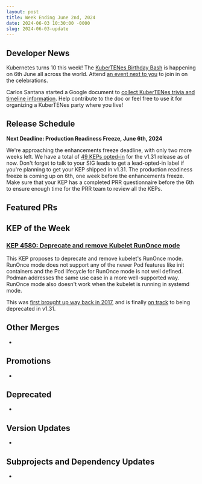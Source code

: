 ```yaml
---
layout: post
title: Week Ending June 2nd, 2024
date: 2024-06-03 10:30:00 -0000
slug: 2024-06-03-update
---
```


## Developer News

Kubernetes turns 10 this week! The [KuberTENes Birthday Bash](https://events.linuxfoundation.org/kuber10es-birthday-bash/) is happening on 6th June all across the world. Attend [an event next to you](https://www.cncf.io/kubertenes/) to join in on the celebrations.

Carlos Santana started a Google document to [collect KuberTENes trivia and timeline information](https://groups.google.com/a/kubernetes.io/g/dev/c/AmAbg-V2bv4). Help contribute to the doc or feel free to use it for organizing a KuberTENes party where you live!

## Release Schedule

**Next Deadline: Production Readiness Freeze, June 6th, 2024**

We're approaching the enhancements freeze deadline, with only two more weeks left. We have a total of [49 KEPs opted-in](https://bit.ly/k8s131-enhancements) for the v1.31 release as of now. Don't forget to talk to your SIG leads to get a lead-opted-in label if you're planning to get your KEP shipped in v1.31. The production readiness freeze is coming up on 6th, one week before the enhancements freeze. Make sure that your KEP has a completed PRR questionnaire before the 6th to ensure enough time for the PRR team to review all the KEPs.

## Featured PRs


## KEP of the Week

### [KEP 4580: Deprecate and remove Kubelet RunOnce mode](https://github.com/kubernetes/enhancements/issues/4580)

This KEP proposes to deprecate and remove kubelet's RunOnce mode. RunOnce mode does not support any of the newer Pod features like init containers and the Pod lifecycle for RunOnce mode is not well defined. Podman addresses the same use case in a more well-supported way. RunOnce mode also doesn't work when the kubelet is running in systemd mode. 

This was [first brought up way back in 2017](https://github.com/kubernetes/kubernetes/issues/47184), and is finally [on track](https://github.com/kubernetes/kubernetes/issues/124030) to being deprecated in v1.31. 

## Other Merges

*

## Promotions

*

## Deprecated

*

## Version Updates

*

## Subprojects and Dependency Updates

*
